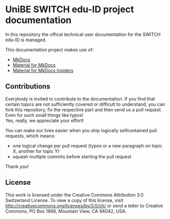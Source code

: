 # UniBE SWITCH edu-ID project documentation

In this repository the offical technical user documentation for the SWITCH edu-ID is managed.

This documentation project makes use of:

  * [MkDocs](https://www.mkdocs.org/)
  * [Material for MkDocs](https://squidfunk.github.io/mkdocs-material)
  * [Material for MkDocs Insiders](https://squidfunk.github.io/mkdocs-material/insiders/)

## Contributions

Everybody is invited to contribute to the documentation. If you find that certain topics are not sufficiently covered or difficult to understand, you can fork this repository, fix the respective part and then send us a pull request. Even for such small things like typos!  
Yes, really, we appreciate your effort!  
  
You can make our lives easier when you ship logically selfcontained pull requests, which means:

  * one logical change per pull request (typos or a new paragraph on topic X, another for topic Y)
  * squash multiple commits before starting the pull request

Thank you!

## License

This work is licensed under the Creative Commons Attribution 3.0 Switzerland License. To view a copy of this license, visit http://creativecommons.org/licenses/by/3.0/ch/ or send a letter to Creative Commons, PO Box 1866, Mountain View, CA 94042, USA.
